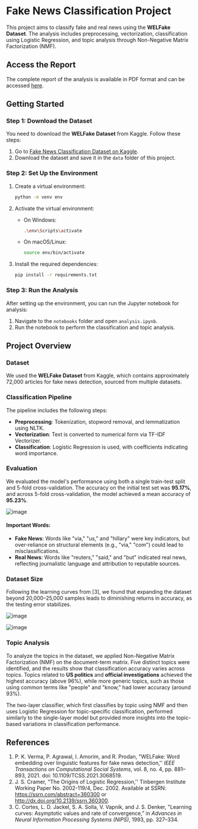 
# Fake News Classification Project

This project aims to classify fake and real news using the **WELFake Dataset**. The analysis includes preprocessing, vectorization, classification using Logistic Regression, and topic analysis through Non-Negative Matrix Factorization (NMF).

## Access the Report

The complete report of the analysis is available in PDF format and can be accessed [here](https://github.com/lorrancmlopes/Fake-News-Classification/blob/main/report.pdf).

## Getting Started

### Step 1: Download the Dataset

You need to download the **WELFake Dataset** from Kaggle. Follow these steps:

1. Go to [Fake News Classification Dataset on Kaggle](https://www.kaggle.com/datasets/saurabhshahane/fake-news-classification).
2. Download the dataset and save it in the `data` folder of this project.

### Step 2: Set Up the Environment

1. Create a virtual environment:
   ```bash
   python -m venv env
   ```

2. Activate the virtual environment:
   - On Windows:
     ```bash
     .\env\Scripts\activate
     ```
   - On macOS/Linux:
     ```bash
     source env/bin/activate
     ```

3. Install the required dependencies:
   ```bash
   pip install -r requirements.txt
   ```

### Step 3: Run the Analysis

After setting up the environment, you can run the Jupyter notebook for analysis:

1. Navigate to the `notebooks` folder and open `analysis.ipynb`.
2. Run the notebook to perform the classification and topic analysis.

## Project Overview

### Dataset
We used the **WELFake Dataset** from Kaggle, which contains approximately 72,000 articles for fake news detection, sourced from multiple datasets.

### Classification Pipeline

The pipeline includes the following steps:
- **Preprocessing**: Tokenization, stopword removal, and lemmatization using NLTK.
- **Vectorization**: Text is converted to numerical form via TF-IDF Vectorizer.
- **Classification**: Logistic Regression is used, with coefficients indicating word importance.

### Evaluation

We evaluated the model's performance using both a single train-test split and 5-fold cross-validation. The accuracy on the initial test set was **95.17%**, and across 5-fold cross-validation, the model achieved a mean accuracy of **95.23%**.

![image](https://github.com/user-attachments/assets/cf61d12a-1fd7-4337-b0d6-a5b18fc57ffe)


#### Important Words:
- **Fake News**: Words like "via," "us," and "hillary" were key indicators, but over-reliance on structural elements (e.g., "via," "com") could lead to misclassifications.
- **Real News**: Words like "reuters," "said," and "but" indicated real news, reflecting journalistic language and attribution to reputable sources.

### Dataset Size

Following the learning curves from [3], we found that expanding the dataset beyond 20,000–25,000 samples leads to diminishing returns in accuracy, as the testing error stabilizes.

![image](https://github.com/user-attachments/assets/938eef87-da74-4a88-a19f-c9fa06ab5dd8)

![image](https://github.com/user-attachments/assets/ca62d95c-eaab-4570-89b0-abc0acb7cd2d)


### Topic Analysis

To analyze the topics in the dataset, we applied Non-Negative Matrix Factorization (NMF) on the document-term matrix. Five distinct topics were identified, and the results show that classification accuracy varies across topics. Topics related to **US politics** and **official investigations** achieved the highest accuracy (above 96%), while more generic topics, such as those using common terms like "people" and "know," had lower accuracy (around 93%).

The two-layer classifier, which first classifies by topic using NMF and then uses Logistic Regression for topic-specific classification, performed similarly to the single-layer model but provided more insights into the topic-based variations in classification performance.

## References

1. P. K. Verma, P. Agrawal, I. Amorim, and R. Prodan, "WELFake: Word embedding over linguistic features for fake news detection,'' *IEEE Transactions on Computational Social Systems*, vol. 8, no. 4, pp. 881–893, 2021. doi: 10.1109/TCSS.2021.3068519.
2. J. S. Cramer, "The Origins of Logistic Regression,'' Tinbergen Institute Working Paper No. 2002-119/4, Dec. 2002. Available at SSRN: https://ssrn.com/abstract=360300 or http://dx.doi.org/10.2139/ssrn.360300.
3. C. Cortes, L. D. Jackel, S. A. Solla, V. Vapnik, and J. S. Denker, "Learning curves: Asymptotic values and rate of convergence,” in *Advances in Neural Information Processing Systems (NIPS)*, 1993, pp. 327–334.

